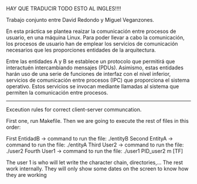 
HAY QUE TRADUCIR TODO ESTO AL INGLES!!!!

Trabajo conjunto entre David Redondo y Miguel Veganzones.

En esta práctica se plantea reaizar la comunicación entre procesos de usuario, en una máquina Linux.
Para poder llevar a cabo la comunicación, los procesos de usuario han de emplear los servicios de comunicación
necesarios que les proporciones entidades de la arquitectura.

Entre las entidades A y B se establece un protocolo que permitirá que interactuén intercambiando
mensajes (PDUs). Asimismo, estas entidades harán uso de una serie de funciones de interfaz con el nivel inferior,
servicios de comunicación entre procesos (IPC) que proporciona el sistema operativo. Estos servicios se invocan
mediante llamadas al sistema que permiten la comunicación entre procesos.

-----------------------------------------------------------------------------------------------------------------------------

Exceution rules for correct client-server communcation.

First one, run Makefile. Then we are going to execute the rest of files in this order: 

First EntidadB -> command to run the file: ./entityB
Second EntityA -> command to run the file: ./entityA
Third User2  -> command to run the file: ./user2
Fourth User1 -> command to run the file: ./user1 PID_user2 m [TF]

The user 1 is who will let write the character chain, directories,...
The rest work internally. They will only show some dates on the screen to know how they are working



